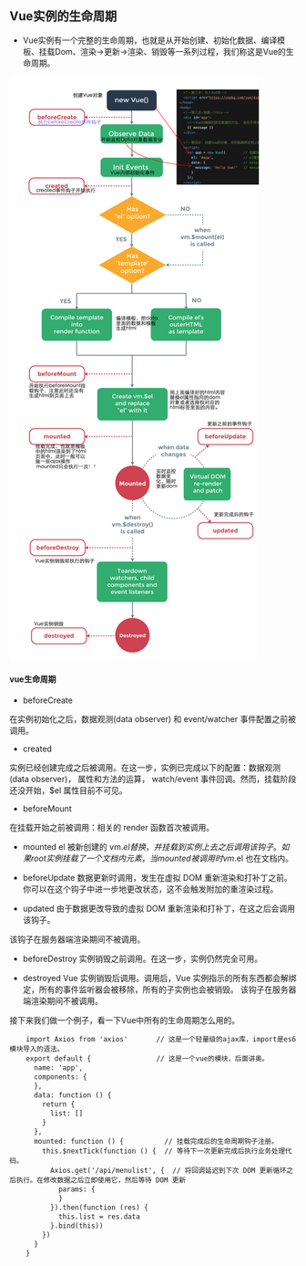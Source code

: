## Vue实例的生命周期
* Vue实例有一个完整的生命周期，也就是从开始创建、初始化数据、编译模板、挂载Dom、渲染→更新→渲染、销毁等一系列过程，我们称这是Vue的生命周期。

![](./lifeCircle.png)

#### vue生命周期

* beforeCreate

在实例初始化之后，数据观测(data observer) 和 event/watcher 事件配置之前被调用。

* created

实例已经创建完成之后被调用。在这一步，实例已完成以下的配置：数据观测(data observer)，
属性和方法的运算， watch/event 事件回调。然而，挂载阶段还没开始，$el 属性目前不可见。

* beforeMount

在挂载开始之前被调用：相关的 render 函数首次被调用。

* mounted
el 被新创建的 vm.$el 替换，并挂载到实例上去之后调用该钩子。如果 root 实例挂载了一个文档内元素，
当 mounted 被调用时 vm.$el 也在文档内。

* beforeUpdate
数据更新时调用，发生在虚拟 DOM 重新渲染和打补丁之前。 你可以在这个钩子中进一步地更改状态，这不会触发附加的重渲染过程。

* updated
由于数据更改导致的虚拟 DOM 重新渲染和打补丁，在这之后会调用该钩子。

该钩子在服务器端渲染期间不被调用。

* beforeDestroy
实例销毁之前调用。在这一步，实例仍然完全可用。

* destroyed
Vue 实例销毁后调用。调用后，Vue 实例指示的所有东西都会解绑定，所有的事件监听器会被移除，所有的子实例也会被销毁。 该钩子在服务器端渲染期间不被调用。

接下来我们做一个例子，看一下Vue中所有的生命周期怎么用的。
```ecmascript 6
    import Axios from 'axios'       // 这是一个轻量级的ajax库，import是es6模块导入的语法。
    export default {                // 这是一个vue的模块，后面讲奥。
      name: 'app',
      components: {
      },
      data: function () {
        return {
          list: []
        }
      },
      mounted: function () {          // 挂载完成后的生命周期钩子注册。
        this.$nextTick(function () {  // 等待下一次更新完成后执行业务处理代码。
          Axios.get('/api/menulist', {  // 将回调延迟到下次 DOM 更新循环之后执行。在修改数据之后立即使用它，然后等待 DOM 更新
            params: {
            }
          }).then(function (res) {
            this.list = res.data
          }.bind(this))
        })
      }
    }
```


